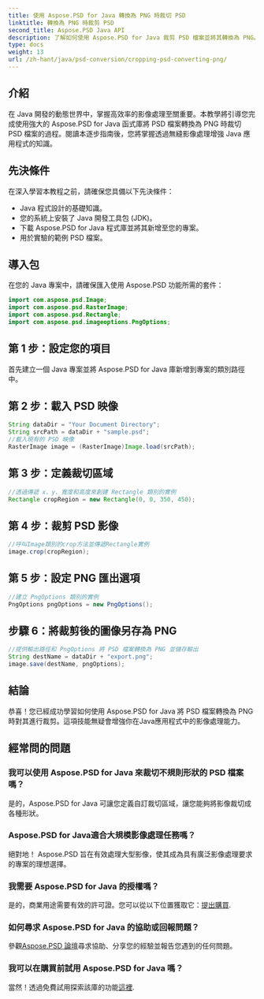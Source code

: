 ```yaml
---
title: 使用 Aspose.PSD for Java 轉換為 PNG 時裁切 PSD
linktitle: 轉換為 PNG 時裁剪 PSD
second_title: Aspose.PSD Java API
description: 了解如何使用 Aspose.PSD for Java 裁剪 PSD 檔案並將其轉換為 PNG。透過高效的影像處理增強您的 Java 應用程式。
type: docs
weight: 13
url: /zh-hant/java/psd-conversion/cropping-psd-converting-png/
---
```

## 介紹
在 Java 開發的動態世界中，掌握高效率的影像處理至關重要。本教學將引導您完成使用強大的 Aspose.PSD for Java 函式庫將 PSD 檔案轉換為 PNG 時裁切 PSD 檔案的過程。閱讀本逐步指南後，您將掌握透過無縫影像處理增強 Java 應用程式的知識。
## 先決條件
在深入學習本教程之前，請確保您具備以下先決條件：
- Java 程式設計的基礎知識。
- 您的系統上安裝了 Java 開發工具包 (JDK)。
- 下載 Aspose.PSD for Java 程式庫並將其新增至您的專案。
- 用於實驗的範例 PSD 檔案。
## 導入包
在您的 Java 專案中，請確保匯入使用 Aspose.PSD 功能所需的套件：
```java
import com.aspose.psd.Image;
import com.aspose.psd.RasterImage;
import com.aspose.psd.Rectangle;
import com.aspose.psd.imageoptions.PngOptions;
```
## 第 1 步：設定您的項目
首先建立一個 Java 專案並將 Aspose.PSD for Java 庫新增到專案的類別路徑中。
## 第 2 步：載入 PSD 映像
```java
String dataDir = "Your Document Directory";
String srcPath = dataDir + "sample.psd";
//載入現有的 PSD 映像
RasterImage image = (RasterImage)Image.load(srcPath);
```
## 第 3 步：定義裁切區域
```java
//透過傳遞 x、y、寬度和高度來創建 Rectangle 類別的實例
Rectangle cropRegion = new Rectangle(0, 0, 350, 450);
```
## 第 4 步：裁剪 PSD 影像
```java
//呼叫Image類別的crop方法並傳遞Rectangle實例
image.crop(cropRegion);
```
## 第 5 步：設定 PNG 匯出選項
```java
//建立 PngOptions 類別的實例
PngOptions pngOptions = new PngOptions();
```
## 步驟 6：將裁剪後的圖像另存為 PNG
```java
//提供輸出路徑和 PngOptions 將 PSD 檔案轉換為 PNG 並儲存輸出
String destName = dataDir + "export.png";
image.save(destName, pngOptions);
```
## 結論
恭喜！您已經成功學習如何使用 Aspose.PSD for Java 將 PSD 檔案轉換為 PNG 時對其進行裁剪。這項技能無疑會增強你在Java應用程式中的影像處理能力。
## 經常問的問題
### 我可以使用 Aspose.PSD for Java 來裁切不規則形狀的 PSD 檔案嗎？
是的，Aspose.PSD for Java 可讓您定義自訂裁切區域，讓您能夠將影像裁切成各種形狀。
### Aspose.PSD for Java適合大規模影像處理任務嗎？
絕對地！ Aspose.PSD 旨在有效處理大型影像，使其成為具有廣泛影像處理要求的專案的理想選擇。
### 我需要 Aspose.PSD for Java 的授權嗎？
是的，商業用途需要有效的許可證。您可以從以下位置獲取它：[提出購買](https://purchase.aspose.com/buy).
### 如何尋求 Aspose.PSD for Java 的協助或回報問題？
參觀[Aspose.PSD 論壇](https://forum.aspose.com/c/psd/34)尋求協助、分享您的經驗並報告您遇到的任何問題。
### 我可以在購買前試用 Aspose.PSD for Java 嗎？
當然！透過免費試用探索該庫的功能[這裡](https://releases.aspose.com/).